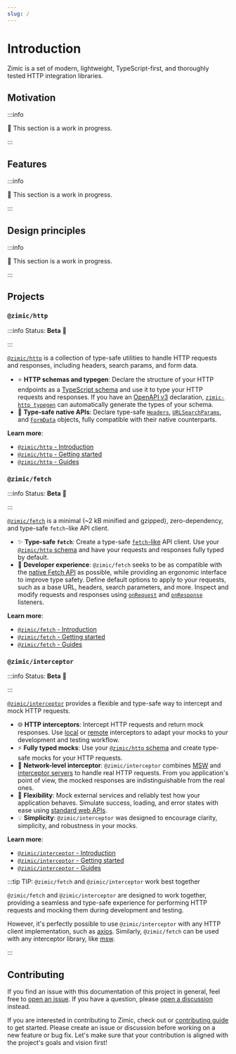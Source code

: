 ```yaml
---
slug: /
---
```


# Introduction

Zimic is a set of modern, lightweight, TypeScript-first, and thoroughly tested HTTP integration libraries.

## Motivation

:::info

🚧 This section is a work in progress.

:::

## Features

:::info

🚧 This section is a work in progress.

:::

## Design principles

:::info

🚧 This section is a work in progress.

:::

## Projects

### `@zimic/http`

:::info Status: <span>**Beta** :seedling:</span>

:::

[`@zimic/http`](/docs/http) is a collection of type-safe utilities to handle HTTP requests and responses, including
headers, search params, and form data.

- :star: **HTTP schemas and typegen**: Declare the structure of your HTTP endpoints as a
  [TypeScript schema](/docs/http/guides/schemas) and use it to type your HTTP requests and responses. If you have an
  [OpenAPI v3](https://swagger.io/specification) declaration, [`zimic-http typegen`](/docs/http/cli/typegen) can
  automatically generate the types of your schema.
- :pushpin: **Type-safe native APIs**: Declare type-safe [`Headers`](/docs/http/api/http-headers),
  [`URLSearchParams`](/docs/http/api/http-search-params), and [`FormData`](/docs/http/api/http-form-data) objects, fully
  compatible with their native counterparts.

**Learn more**:

- [`@zimic/http` - Introduction](/docs/http)
- [`@zimic/http` - Getting started](/docs/http/getting-started)
- [`@zimic/http` - Guides](/docs/http/guides)

### `@zimic/fetch`

:::info Status: <span>**Beta** :seedling:</span>

:::

[`@zimic/fetch`](/docs/fetch) is a minimal (~2 kB minified and gzipped), zero-dependency, and type-safe `fetch`-like API
client.

- :sparkles: **Type-safe `fetch`**: Create a type-safe
  [`fetch`-like](https://developer.mozilla.org/docs/Web/API/Fetch_API) API client. Use your
  [`@zimic/http` schema](/docs/http/guides/schemas) and have your requests and responses fully typed by default.
- :muscle: **Developer experience**: `@zimic/fetch` seeks to be as compatible with the
  [native Fetch API](https://developer.mozilla.org/docs/Web/API/Fetch_API) as possible, while providing an ergonomic
  interface to improve type safety. Define default options to apply to your requests, such as a base URL, headers,
  search parameters, and more. Inspect and modify requests and responses using
  [`onRequest`](/docs/fetch/api/fetch#onrequest) and [`onResponse`](/docs/fetch/api/fetch#onresponse) listeners.

**Learn more**:

- [`@zimic/fetch` - Introduction](/docs/fetch)
- [`@zimic/fetch` - Getting started](/docs/fetch/getting-started)
- [`@zimic/fetch` - Guides](/docs/fetch/guides)

### `@zimic/interceptor`

:::info Status: <span>**Beta** :seedling:</span>

:::

[`@zimic/interceptor`](/docs/interceptor) provides a flexible and type-safe way to intercept and mock HTTP requests.

- :globe_with_meridians: **HTTP interceptors**: Intercept HTTP requests and return mock responses. Use
  [local](/docs/interceptor/guides/local-interceptors) or [remote](/docs/interceptor/guides/remote-interceptors)
  interceptors to adapt your mocks to your development and testing workflow.
- :zap: **Fully typed mocks**: Use your [`@zimic/http` schema](/docs/http/guides/schemas) and create type-safe mocks for
  your HTTP requests.
- :link: **Network-level interceptor**: `@zimic/interceptor` combines [MSW](https://github.com/mswjs/msw) and
  [interceptor servers](/docs/interceptor/cli/server) to handle real HTTP requests. From you application's point of
  view, the mocked responses are indistinguishable from the real ones.
- :wrench: **Flexibility**: Mock external services and reliably test how your application behaves. Simulate success,
  loading, and error states with ease using [standard web APIs](https://developer.mozilla.org/docs/Web/API).
- :bulb: **Simplicity**: `@zimic/interceptor` was designed to encourage clarity, simplicity, and robustness in your
  mocks.

**Learn more**:

- [`@zimic/interceptor` - Introduction](/docs/interceptor)
- [`@zimic/interceptor` - Getting started](/docs/interceptor/getting-started)
- [`@zimic/interceptor` - Guides](/docs/interceptor/guides)

:::tip TIP: <span>`@zimic/fetch` and `@zimic/interceptor` work best together</span>

`@zimic/fetch` and `@zimic/interceptor` are designed to work together, providing a seamless and type-safe experience for
performing HTTP requests and mocking them during development and testing.

However, it's perfectly possible to use `@zimic/interceptor` with any HTTP client implementation, such as
[axios](https://www.npmjs.com/package/axios). Similarly, `@zimic/fetch` can be used with any interceptor library, like
[msw](https://www.npmjs.com/package/msw).

:::

## Contributing

If you find an issue with this documentation of this project in general, feel free to
[open an issue](https://github.com/zimicjs/zimic/issues/new/choose). If you have a question, please
[open a discussion](https://github.com/zimicjs/zimic/discussions/new/choose) instead.

If you are interested in contributing to Zimic, check out or
[contributing guide](https://github.com/zimicjs/zimic/blob/canary/CONTRIBUTING.md) to get started. Please create an
issue or discussion before working on a new feature or bug fix. Let's make sure that your contribution is aligned with
the project's goals and vision first!
